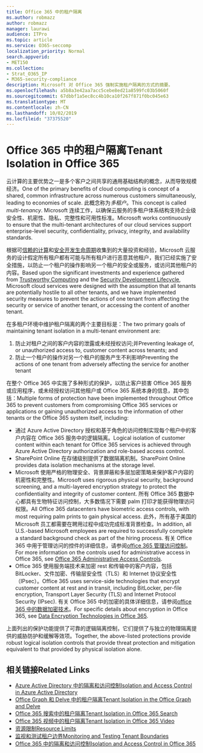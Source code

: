 ```yaml
---
title: Office 365 中的租户隔离
ms.author: robmazz
author: robmazz
manager: laurawi
audience: ITPro
ms.topic: article
ms.service: O365-seccomp
localization_priority: Normal
search.appverid:
- MET150
ms.collection:
- Strat_O365_IP
- M365-security-compliance
description: Microsoft 对 Office 365 强制实施租户隔离的方式的摘要。
ms.openlocfilehash: a5b8a3e42aa7acc5cebe8ed21a8599fc03b5060f
ms.sourcegitcommit: 67dbbf1a5ec8cc4b10ca10f267f871f0bc045e63
ms.translationtype: MT
ms.contentlocale: zh-CN
ms.lasthandoff: 10/02/2019
ms.locfileid: "37375520"
---
```

# <a name="tenant-isolation-in-office-365"></a><span data-ttu-id="241a0-103">Office 365 中的租户隔离</span><span class="sxs-lookup"><span data-stu-id="241a0-103">Tenant Isolation in Office 365</span></span>

<span data-ttu-id="241a0-104">云计算的主要优势之一是多个客户之间共享的通用基础结构的概念，从而导致规模经济。</span><span class="sxs-lookup"><span data-stu-id="241a0-104">One of the primary benefits of cloud computing is concept of a shared, common infrastructure across numerous customers simultaneously, leading to economies of scale.</span></span> <span data-ttu-id="241a0-105">此概念称为*多租户*。</span><span class="sxs-lookup"><span data-stu-id="241a0-105">This concept is called *multi-tenancy*.</span></span> <span data-ttu-id="241a0-106">Microsoft 连续工作，以确保云服务的多租户体系结构支持企业级安全性、机密性、隐私、完整性和可用性标准。</span><span class="sxs-lookup"><span data-stu-id="241a0-106">Microsoft works continuously to ensure that the multi-tenant architectures of our cloud services support enterprise-level security, confidentiality, privacy, integrity, and availability standards.</span></span>

<span data-ttu-id="241a0-107">根据可[信赖的计算](https://www.microsoft.com/en-us/twc/default.aspx)和[安全开发生命周期](http://www.microsoft.com/security/sdl/default.aspx)收集到的大量投资和经验，Microsoft 云服务的设计假定所有租户都有可能与所有租户进行恶意其他租户，我们已经实施了安全措施，以防止一个租户的操作影响另一个租户的安全或服务，或访问其他租户的内容。</span><span class="sxs-lookup"><span data-stu-id="241a0-107">Based upon the significant investments and experience gathered from [Trustworthy Computing](https://www.microsoft.com/en-us/twc/default.aspx) and the [Security Development Lifecycle](http://www.microsoft.com/security/sdl/default.aspx), Microsoft cloud services were designed with the assumption that all tenants are potentially hostile to all other tenants, and we have implemented security measures to prevent the actions of one tenant from affecting the security or service of another tenant, or accessing the content of another tenant.</span></span>

<span data-ttu-id="241a0-108">在多租户环境中维护租户隔离的两个主要目标是：</span><span class="sxs-lookup"><span data-stu-id="241a0-108">The two primary goals of maintaining tenant isolation in a multi-tenant environment are:</span></span>
1.  <span data-ttu-id="241a0-109">防止对租户之间的客户内容的泄露或未经授权访问;并</span><span class="sxs-lookup"><span data-stu-id="241a0-109">Preventing leakage of, or unauthorized access to, customer content across tenants; and</span></span>
2.  <span data-ttu-id="241a0-110">防止一个租户的操作对另一个租户的服务产生不利影响</span><span class="sxs-lookup"><span data-stu-id="241a0-110">Preventing the actions of one tenant from adversely affecting the service for another tenant</span></span>

<span data-ttu-id="241a0-111">在整个 Office 365 中实施了多种形式的保护，以防止客户损害 Office 365 服务或应用程序，或未经授权访问其他租户或 Office 365 系统本身的信息，其中包括：</span><span class="sxs-lookup"><span data-stu-id="241a0-111">Multiple forms of protection have been implemented throughout Office 365 to prevent customers from compromising Office 365 services or applications or gaining unauthorized access to the information of other tenants or the Office 365 system itself, including:</span></span>
- <span data-ttu-id="241a0-112">通过 Azure Active Directory 授权和基于角色的访问控制实现每个租户中的客户内容在 Office 365 服务中的逻辑隔离。</span><span class="sxs-lookup"><span data-stu-id="241a0-112">Logical isolation of customer content within each tenant for Office 365 services is achieved through Azure Active Directory authorization and role-based access control.</span></span>
- <span data-ttu-id="241a0-113">SharePoint Online 在存储级别提供了数据隔离机制。</span><span class="sxs-lookup"><span data-stu-id="241a0-113">SharePoint Online provides data isolation mechanisms at the storage level.</span></span>
- <span data-ttu-id="241a0-114">Microsoft 使用严格的物理安全、背景屏蔽和多层加密策略来保护客户内容的机密性和完整性。</span><span class="sxs-lookup"><span data-stu-id="241a0-114">Microsoft uses rigorous physical security, background screening, and a multi-layered encryption strategy to protect the confidentiality and integrity of customer content.</span></span> <span data-ttu-id="241a0-115">所有 Office 365 数据中心都具有生物特征访问控制，大多数情况下需要 palm 打印才能获得物理访问权限。</span><span class="sxs-lookup"><span data-stu-id="241a0-115">All Office 365 datacenters have biometric access controls, with most requiring palm prints to gain physical access.</span></span> <span data-ttu-id="241a0-116">此外，所有基于美国的 Microsoft 员工都需要在聘用过程中成功完成标准背景检查。</span><span class="sxs-lookup"><span data-stu-id="241a0-116">In addition, all U.S.-based Microsoft employees are required to successfully complete a standard background check as part of the hiring process.</span></span> <span data-ttu-id="241a0-117">有关 Office 365 中用于管理访问的控件的详细信息，请参阅[office 365 管理访问控制](office-365-administrative-access-controls-overview.md)。</span><span class="sxs-lookup"><span data-stu-id="241a0-117">For more information on the controls used for administrative access in Office 365, see [Office 365 Administrative Access Controls](office-365-administrative-access-controls-overview.md).</span></span>
- <span data-ttu-id="241a0-118">Office 365 使用服务端技术来加密 rest 和传输中的客户内容，包括 BitLocker、文件加密、传输层安全性（TLS）和 Internet 协议安全性（IPsec）。</span><span class="sxs-lookup"><span data-stu-id="241a0-118">Office 365 uses service-side technologies that encrypt customer content at rest and in transit, including BitLocker, per-file encryption, Transport Layer Security (TLS) and Internet Protocol Security (IPsec).</span></span> <span data-ttu-id="241a0-119">有关 Office 365 中的加密的具体详细信息，请参阅[office 365 中的数据加密技术](https://docs.microsoft.com/microsoft-365/compliance/office-365-encryption-in-the-microsoft-cloud-overview)。</span><span class="sxs-lookup"><span data-stu-id="241a0-119">For specific details about encryption in Office 365, see [Data Encryption Technologies in Office 365](https://docs.microsoft.com/microsoft-365/compliance/office-365-encryption-in-the-microsoft-cloud-overview).</span></span>

<span data-ttu-id="241a0-120">上面列出的保护功能提供了可靠的逻辑隔离控制，它们提供了与独立的物理隔离提供的威胁防护和缓解等效项。</span><span class="sxs-lookup"><span data-stu-id="241a0-120">Together, the above-listed protections provide robust logical isolation controls that provide threat protection and mitigation equivalent to that provided by physical isolation alone.</span></span>

## <a name="related-links"></a><span data-ttu-id="241a0-121">相关链接</span><span class="sxs-lookup"><span data-stu-id="241a0-121">Related Links</span></span>
- [<span data-ttu-id="241a0-122">Azure Active Directory 中的隔离和访问控制</span><span class="sxs-lookup"><span data-stu-id="241a0-122">Isolation and Access Control in Azure Active Directory</span></span>](office-365-isolation-in-azure-active-directory.md)
- [<span data-ttu-id="241a0-123">Office Graph 和 Delve 中的租户隔离</span><span class="sxs-lookup"><span data-stu-id="241a0-123">Tenant Isolation in the Office Graph and Delve</span></span>](office-365-isolation-in-graph-and-delve.md)
- [<span data-ttu-id="241a0-124">Office 365 搜索中的租户隔离</span><span class="sxs-lookup"><span data-stu-id="241a0-124">Tenant Isolation in Office 365 Search</span></span>](office-365-isolation-in-office-365-search.md)
- [<span data-ttu-id="241a0-125">Office 365 视频中的租户隔离</span><span class="sxs-lookup"><span data-stu-id="241a0-125">Tenant Isolation in Office 365 Video</span></span>](office-365-isolation-in-office-365-video.md)
- [<span data-ttu-id="241a0-126">资源限制</span><span class="sxs-lookup"><span data-stu-id="241a0-126">Resource Limits</span></span>](office-365-resource-limits.md)
- [<span data-ttu-id="241a0-127">监视和测试租户边界</span><span class="sxs-lookup"><span data-stu-id="241a0-127">Monitoring and Testing Tenant Boundaries</span></span>](office-365-monitoring-and-testing.md)
- [<span data-ttu-id="241a0-128">Office 365 中的隔离和访问控制</span><span class="sxs-lookup"><span data-stu-id="241a0-128">Isolation and Access Control in Office 365</span></span>](office-365-isolation-in-office-365.md)
